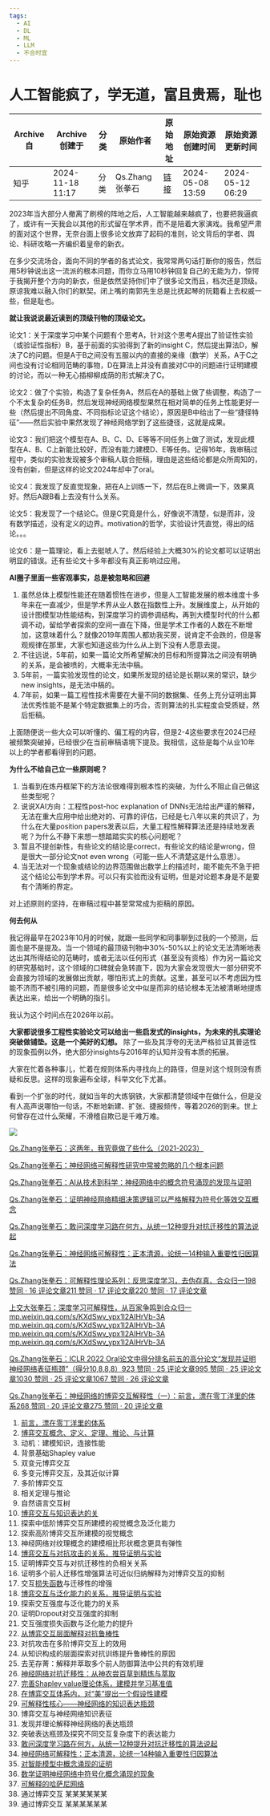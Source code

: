 ```yaml
---
tags:
  - AI
  - DL
  - ML
  - LLM
  - 不合时宜
---
```

# 人工智能疯了，学无道，富且贵焉，耻也

| Archive 自 | Archive 创建于      | 分类  | 原始作者        | 原始地址                                         | 原始资源创建时间         | 原始资源更新时间         |
| --------- | ---------------- | --- | ----------- | -------------------------------------------- | ---------------- | ---------------- |
| 知乎        | 2024-11-18 11:17 | 分类  | Qs.Zhang张拳石 | [链接](https://zhuanlan.zhihu.com/p/696644230) | 2024-05-08 13:59 | 2024-05-12 06:29 |


2023年当大部分人撤离了刷榜的阵地之后，人工智能越来越疯了，也要把我逼疯了，或许有一天我会以其他的形式留在学术界，而不是陪着大家演戏。我希望严肃的面对这个世界，无奈台面上很多论文放弃了起码的准则，论文背后的学者、舆论、科研攻略一齐编织着皇帝的新衣。

在多少交流场合，面向不同的学者的各式论文，我常常两句话打断你的报告，然后用5秒钟说出这一流派的根本问题，而你立马用10秒钟回复自己的无能为力，惊愕于我揭开整个方向的新衣，但是依然坚持你们中了很多论文而且，档次还是顶级。原谅我难以融入你们的默契。闭上嘴的南郭先生总是比抚起琴的阮籍看上去权威一些，但是耻也。

**就让我说说最近读到的顶级刊物的顶级论文。** 

论文1：关于深度学习中某个问题有个思考A，针对这个思考A提出了验证性实验（或验证性指标）B，基于前面的实验得到了新的insight C，然后提出算法D，解决了C的问题。但是A于B之间没有五服以内的直接的亲缘（数学）关系，A于C之间也没有讨论相同范畴的事物，D在算法上并没有直接对C中的问题进行证明建模的讨论，而以一种无心插柳柳成荫的形式解决了C。

论文2：做了个实验，构造了复杂任务A，然后在A的基础上做了些调整，构造了一个不太复杂的任务B，然后发现神经网络模型果然在相对简单的任务上性能更好一些（然后提出不同角度、不同指标论证这个结论），原因是B中给出了一些“捷径特征”——然后实验中果然发现了神经网络学到了这些捷径，这就是成果。

论文3：我们把这个模型在A、B、C、D、E等等不同任务上做了测试，发现此模型在A、B、C上新能比较好，而没有能力建模D、E等任务。记得16年，我审稿过程中，类似的实验发现被多个审稿人联合拒稿，理由是这些结论都是众所周知的，没有创新，但是这样的论文2024年却中了oral。

论文4：我发现了反直觉现象，把在A上训练一下，然后在B上微调一下，效果真好。然后A跟B看上去没有什么关系。

论文5：我发现了一个结论C。但是C究竟是什么，好像说不清楚，似是而非，没有数学描述，没有定义的边界。motivation的哲学，实验设计凭直觉，得出的结论。。。

论文6：是一篇理论，看上去挺唬人了。然后经验上大概30%的论文都可以证明出明显的错误。还有些论文十多年都没有真正影响过应用。

**AI圈子里面一些客观事实，总是被忽略和回避** 

1. 虽然总体上模型性能还在随着惯性在进步，但是人工智能发展的根本维度十多年来在一直减少，但是学术界从业人数在指数性上升。发展维度上，从开始的设计图模型功性能结构，到深度学习的调参调结构，再到大模型时代的什么都调不动，留给学者探索的空间一直在下降，但是学术工作者的人数在不断增加，这意味着什么？就像2019年周围人都劝我买房，说肯定不会跌的，但是客观规律在那里，大家也知道这些为什么从上到下没有人愿意去提。
2. 不往远说，5年前，如果一篇论文所希望解决的目标和所提算法之间没有明确的关系，是会被喷的，大概率无法中稿。
3. 5年前，一篇实验发现性的论文，如果所发现的结论是长期以来的常识，缺少new insights，是无法中稿的。
4. 7年前，如果一篇工程性技术需要在大量不同的数据集、任务上充分证明出算法优秀性能不是某个特定数据集上的巧合，否则算法的扎实程度会受质疑，然后拒稿。

上面随便说一些大众可以听懂的、偏工程的内容，但是2-4这些要求在2024已经被频繁突破掉，已经很少在当前审稿语境下提及。我相信，这些是每个从业10年以上的学者都看得到的问题。

**为什么不给自己立一些原则呢？** 

1. 当看到在炼丹框架下的方法论很难得到根本性的突破，为什么不阻止自己做这些类型呢？
2. 说说XAI方向：工程性post-hoc explanation of DNNs无法给出严谨的解释，无法在重大应用中给出绝对的、可靠的评估，已经是七八年以来的共识了，为什么在大量position papers发表以后，大量工程性解释算法还是持续地发表呢？为什么不静下来想一想踏踏实实的核心问题呢？
3. 暂且不提创新性，有些论文的结论是correct，有些论文的结论是wrong，但是很大一部分论文not even wrong（可能一些人不清楚这是什么意思）。
4. 当无法对一个现象或结论的边界范围做出数学上的描述时，能不能先不急于把这个结论公布到学术界。可以只有实验而没有证明，但是对论题本身是不是要有个清晰的界定。

对上述原则的坚持，在审稿过程中甚至常常成为拒稿的原因。

**何去何从** 

我记得最早在2023年10月的时候，就跟一些同学和同事聊到过我的一个预测，后面也是不是提及。当一个领域的最顶级刊物中30%-50%以上的论文无法清晰地表达出其所得结论的范畴时，或者无法以任何形式（甚至没有资格）作为另一篇论文的研究基础时，这个领域的口碑就会急转直下，因为大家会发现很大一部分研究不会直接为领域的发展做出贡献，哪怕形式上的贡献。这里，甚至可以不考虑因为性能不济而不被引用的问题，而是很多论文中似是而非的结论根本无法被清晰地提炼表达出来，给出一个明确的指引。

我认为这个时间点在2026年以前。

**大家都说很多工程性实验论文可以给出一些启发式的insights，为未来的扎实理论突破做铺垫。这是一个美好的幻想。** 除了一些及其浮夸的无法严格验证其普适性的现象孤例以外，绝大部分insights与2016年的认知并没有本质的拓展。

大家在忙着各种事儿，忙着在规则体系内寻找向上的路径，但是对这个规则没有质疑和反思。这样的现象遍布全球，科举文化下尤甚。

看到一个扩张的时代，就如当年的大炼钢铁，大家都清楚领域中在做什么，但是没有人高声说哪怕一句话，不断地新建、扩张、捷报频传，等着2026的到来。世上何曾存在过什么荣耀，不滑稽自欺已是千难万难。

![](assets/4c40ccf31eb144ed739cdded6cffded9_MD5.webp)

[Qs.Zhang张拳石：这两年，我究竟做了些什么（2021-2023）](https://zhuanlan.zhihu.com/p/661781861)

[Qs.Zhang张拳石：神经网络可解释性研究中常被忽略的几个根本问题](https://zhuanlan.zhihu.com/p/694930219)

[Qs.Zhang张拳石：AI从技术到科学：神经网络中的概念符号涌现的发现与证明](https://zhuanlan.zhihu.com/p/618870800)

[Qs.Zhang张拳石：证明神经网络精细决策逻辑可以严格解释为符号化等效交互概念](https://zhuanlan.zhihu.com/p/693747946)

[Qs.Zhang张拳石：敢问深度学习路在何方，从统一12种提升对抗迁移性的算法说起](https://zhuanlan.zhihu.com/p/546433296)

[Qs.Zhang张拳石：神经网络可解释性：正本清源，论统一14种输入重要性归因算法](https://zhuanlan.zhihu.com/p/610774894)

[Qs.Zhang张拳石：可解释性理论系列：反思深度学习，去伪存真、合众归一198 赞同 · 16 评论文章211 赞同 · 17 评论文章220 赞同 · 17 评论文章](https://zhuanlan.zhihu.com/p/524075490)

[上交大张拳石：深度学习可解释性，从百家争鸣到合众归一​mp.weixin.qq.com/s/KXdSwv_ypx1l2AIHrVb-3A​mp.weixin.qq.com/s/KXdSwv_ypx1l2AIHrVb-3A​mp.weixin.qq.com/s/KXdSwv_ypx1l2AIHrVb-3A​mp.weixin.qq.com/s/KXdSwv_ypx1l2AIHrVb-3A](https://mp.weixin.qq.com/s/KXdSwv_ypx1l2AIHrVb-3A)

[Qs.Zhang张拳石：ICLR 2022 Oral论文中得分排名前五的高分论文“发现并证明神经网络表征瓶颈”（得分10,8,8,8）923 赞同 · 25 评论文章995 赞同 · 25 评论文章1030 赞同 · 25 评论文章1067 赞同 · 26 评论文章](https://zhuanlan.zhihu.com/p/468569001)

[Qs.Zhang张拳石：神经网络的博弈交互解释性（一）：前言，漂在零丁洋里的体系268 赞同 · 20 评论文章275 赞同 · 20 评论文章](https://zhuanlan.zhihu.com/p/264871522/)

1. [前言，漂在零丁洋里的体系](https://zhuanlan.zhihu.com/p/264871522/)
2. [博弈交互概念、定义、定理、推论、与计算](https://zhuanlan.zhihu.com/p/264953129)
3. 动机：建模知识，连接性能
4. 背景基础Shapley value
5. 双变元博弈交互
6. 多变元博弈交互，及其近似计算
7. 多阶博弈交互
8. 相关定理与推论
9. 自然语言交互树
10. [博弈交互与知识表达的关](https://zhuanlan.zhihu.com/p/386548661/)
11. 探索中低阶博弈交互所建模的视觉概念及泛化能力
12. 探索高阶博弈交互所建模的视觉概念
13. 神经网络对纹理概念的建模相比形状概念更具有弹性
14. [博弈交互与对抗攻击的关系，推导证明与实验](https://zhuanlan.zhihu.com/p/264873308/)
15. 证明博弈交互与对抗迁移性的负相关关系
16. 证明多个前人迁移性增强算法可近似归纳解释为对博弈交互的抑制
17. 交互[损失函数](https://www.zhihu.com/search?q=%E6%8D%9F%E5%A4%B1%E5%87%BD%E6%95%B0&search_source=Entity&hybrid_search_source=Entity&hybrid_search_extra=%7B%22sourceType%22%3A%22answer%22%2C%22sourceId%22%3A2928247749%7D)与迁移性的增强
18. [博弈交互与泛化能力的关系，推导证明与实验](https://zhuanlan.zhihu.com/p/345561960)
19. 探索交互强度与泛化能力的关系
20. 证明Dropout对交互强度的抑制
21. 交互强度损失函数与泛化能力的提升
22. [从博弈交互层面解释对抗鲁棒性](https://zhuanlan.zhihu.com/p/361686461)
23. 对抗攻击在多阶博弈交互上的效用
24. 从知识构成的层面探索对抗训练提升鲁棒性的原因
25. 去芜存菁：解释并萃取多个前人防御算法中公共的有效机理
26. [神经网络对抗迁移性：从神农尝百草到精炼与萃取](https://zhuanlan.zhihu.com/p/369883667)
27. [完善Shapley value理论体系，建模并学习基准值](https://zhuanlan.zhihu.com/p/395674023/)
28. [在博弈交互体系内，对“美”提出一个假设性建模](https://zhuanlan.zhihu.com/p/395709713)
29. [可解释性核心——神经网络的知识表达瓶颈](https://zhuanlan.zhihu.com/p/422420088/)
30. 博弈交互与神经网络知识表征
31. 发现并理论解释神经网络的表达瓶颈
32. 突破表达瓶颈及探究不同交互复杂度下的表达能力
33. [敢问深度学习路在何方，从统一12种提升对抗迁移性的算法说起](https://zhuanlan.zhihu.com/p/546433296/)
34. [神经网络可解释性：正本清源，论统一14种输入重要性归因算法](https://zhuanlan.zhihu.com/p/610774894/)
35. [对智能模型中概念涌现的证明](https://zhuanlan.zhihu.com/p/633531725)
36. [数学证明神经网络中符号化概念涌现的现象](https://zhuanlan.zhihu.com/p/626642885)
37. [可解释的哈萨尼网络](https://zhuanlan.zhihu.com/p/643213054)
38. 通过博弈交互 某某某某某某
39. 通过博弈交互 某某某某某某